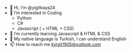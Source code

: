 - 👋 Hi, I’m @yigitkaya24
- 👀 I’m interested in Coding 
  - Python
  - C#
  - Javascript ( + HTML + CSS)
- 🌱 I’m currently learning Javascript & HTML & CSS
- 📜 My native language is Turkish, I can understand English
- 📫 How to reach me kyigit1905@outlook.com

<!--- - 💞️ I’m looking to collaborate on ... --->

<!---
yigitkaya24/yigitkaya24 is a ✨ special ✨ repository because its `README.md` (this file) appears on your GitHub profile.
You can click the Preview link to take a look at your changes.
--->
